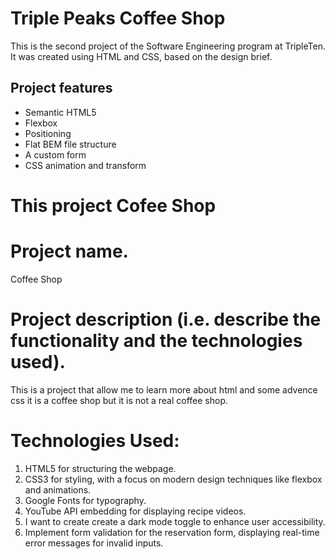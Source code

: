 # Triple Peaks Coffee Shop

This is the second project of the Software Engineering program at TripleTen. It was created using HTML and CSS, based on the design brief.

## Project features

- Semantic HTML5
- Flexbox
- Positioning
- Flat BEM file structure
- A custom form
- CSS animation and transform

# This project Cofee Shop

# Project name.

Coffee Shop

# Project description (i.e. describe the functionality and the technologies used).

This is a project that allow me to learn more about html and some advence css it is a coffee shop but it is not a real coffee shop.

# Technologies Used:

1. HTML5 for structuring the webpage.
2. CSS3 for styling, with a focus on modern design techniques like flexbox and animations.
3. Google Fonts for typography.
4. YouTube API embedding for displaying recipe videos.
5. I want to create create a dark mode toggle to enhance user accessibility.
6. Implement form validation for the reservation form, displaying real-time error messages for invalid inputs.
